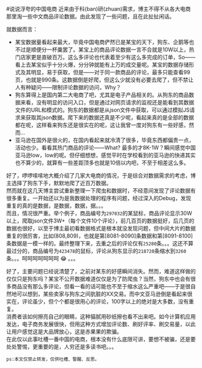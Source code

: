 #说说浮夸的中国电商
近来由于科(ban)研(zhuan)需求，博主不得不从各大电商那里淘一些中文商品评论数据。由此发现了一些问题，且在此扯扯闲话。  
  
就数据而言：  

* 某宝数据量看起来最大，毕竟中国电商俨然已是某宝的天下，狗东、企鹅等也不过是顺便分一杯羹罢了。某宝上的商品评论数据一言不合就是10W以上，热门店家更是直破百万。这么多评论也代表着至少有这么多完成的订单，So——看上去某宝似乎十分火爆，分分钟就能有上万的成交量呢。某宝的数据存储形式及其明显，易于获取，但是——对于同一款商品的评论，最多只能查看99页，也就是990条。这数据倒是好爬，但这么少就没有必要去爬了，但不禁让人有种疑问——限制评论数据的访问，Why？
* 狗东算得上是国内第二大电商了吧，尤其是电子产品相关的。从狗东的商品数据来看，没有明显的访问入口，但是通过对网页请求的监视还是能看到其数据文件的URL和模式的。狗东的数据都是从json文件中获取，可以通过模拟JS请求来获取其json数据。爬下来的数据还真是不少呢，看起来真的是全部的数据都在呢，这样看来狗东还是很实在的呢，这让我曾一度对狗东有一些好感，然而...
* 亚马逊在国外是很火的，在国内看起来就冷清了很多，毕竟东西都偏贵一点，活动也少。看看其热门商品的评论——What? 最多的才8K-1W？瞬间感觉中国亚马逊low，low的呢。但仔细想想，感觉平时在学校看到的亚马逊的快递其实也不算少的，就算有一些差距顶多也就是10倍以内吧，不至于相差这么多。

好了，啰啰嗦嗦地大概介绍了几家大电商的情况，于是综合对数据需求的考虑，博主选择了狗东下手，默默地爬了近百万数据。  
然而就在这几天博主尝试重新整理一下爬虫和数据时，不经意间发现了评论数据有很多重复。一开始还以为是我数据处理的程序有问题，经过深入的Debug，发现重复的真的是数据，是数据，数据，据。。。  
而且，情况很严重。举个例子，商品编号为`297032`的某鼠标，商品评论显示30W以上，爬取json文件3W+（每个文件10个评论），前几百页的数据挺好，后几页的数据也很好，以至于博主最初看数据格式是根本就没发现问题，但中间大片的数据重复的很厉害，比如(808,809)，也就是第[8081-8090]条数据和第[8091-8100]条数据是一模一样的。最终整理下来，去重之后的评论仅有`25280`条。。。这还不算最过分的，商品编号为`423478`的鼠标，评论从狗东显示的`218720`条缩水到`3260`条。。。呵呵呵呵呵呵呵 :joy: 。。。  
  
好了，主要问题已经说清楚了，之前对某东的好感瞬间消失。然而，难道这样做的仅仅只是狗东吗？某宝不公开数据难道仅仅是为了防爬虫？当然，狗东中也会有很多商品没有那么多评论，但看一看的话可能也不至于缩水这么严重吧——于是很自然地可以想到，某些卖家与狗东之间肮脏的XX交易。而中文亚马逊倒是看起来很实在，评论虽少，但个个都是很用心的评论，100字以上的绝对是大多数，没有重复。  
消费者该如何擦亮自己的眼睛，这种猫腻用砂纸擦也看不出来吧。如今计算机应用发达，电子商务发展很快，但用这种方式增加评论数、刷好评率、刷交易量，以此让用户感觉这是大品牌放心，这是赤果果的欺骗。  
在此仅以此事吐槽一番中国的电商，根本没有什么底限可讲，要想不被骗，还是要处处警惕，更重要的是，人穷还是多读书吧。。。  
  
`ps:本文仅禁止转发，仅供吐槽、警醒、反思。`